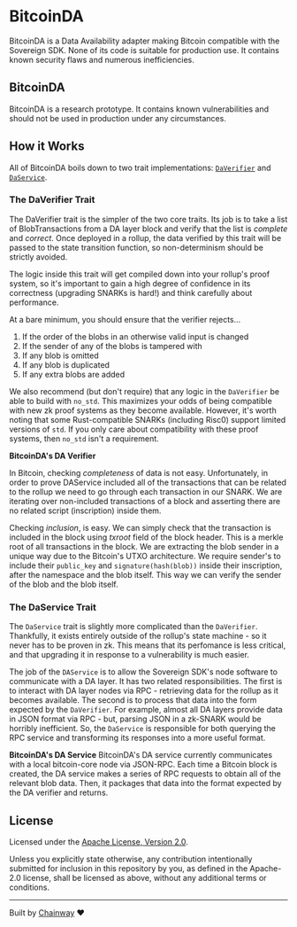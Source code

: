 # BitcoinDA

BitcoinDA is a Data Availability adapter making Bitcoin compatible with the Sovereign SDK. None of its code is
suitable for production use. It contains known security flaws and numerous inefficiencies.

## BitcoinDA

BitcoinDA is a research prototype. It contains known vulnerabilities and should not be used in production under any
circumstances.

## How it Works

All of BitcoinDA boils down to two trait implementations: [`DaVerifier`](https://github.com/Sovereign-Labs/sovereign-sdk/blob/8388dc2176940bc6a909076e5ed43feb5a87bf7a/sdk/src/state_machine/da.rs#L36) and [`DaService`](https://github.com/Sovereign-Labs/sovereign-sdk/blob/8388dc2176940bc6a909076e5ed43feb5a87bf7a/sdk/src/node/services/da.rs#L13).

### The DaVerifier Trait

The DaVerifier trait is the simpler of the two core traits. Its job is to take a list of BlobTransactions from a DA layer block
and verify that the list is _complete_ and _correct_. Once deployed in a rollup, the data verified by this trait
will be passed to the state transition function, so non-determinism should be strictly avoided.

The logic inside this trait will get compiled down into your rollup's proof system, so it's important to gain a high
degree of confidence in its correctness (upgrading SNARKs is hard!) and think carefully about performance.

At a bare minimum, you should ensure that the verifier rejects...

1. If the order of the blobs in an otherwise valid input is changed
1. If the sender of any of the blobs is tampered with
1. If any blob is omitted
1. If any blob is duplicated
1. If any extra blobs are added

We also recommend (but don't require) that any logic in the `DaVerifier` be able to build with `no_std`.
This maximizes your odds of being compatible with new zk proof systems as they become available. However,
it's worth noting that some Rust-compatible SNARKs (including Risc0) support limited versions of `std`. If you only care
about compatibility with these proof systems, then `no_std` isn't a requirement.

**BitcoinDA's DA Verifier**

In Bitcoin, checking _completeness_ of data is not easy. Unfortunately, in order to prove DAService included all of the transactions that can be related to the rollup we need to go through each transaction in our SNARK.
We are iterating over non-included transactions of a block and asserting there are no related script (inscription) inside them.

Checking _inclusion_, is easy. We can simply check that the transaction is included in the block using _txroot_ field of the block header. This is a merkle root of all transactions in the block. We are extracting the blob sender in a unique way due to the Bitcoin's UTXO architecture. We require sender's to include their `public_key` and `signature(hash(blob))` inside their inscription, after the namespace and the blob itself. This way we can verify the sender of the blob and the blob itself.

### The DaService Trait

The `DaService` trait is slightly more complicated than the `DaVerifier`. Thankfully, it exists entirely outside of the
rollup's state machine - so it never has to be proven in zk. This means that its perfomance is less critical, and that
upgrading it in response to a vulnerability is much easier.

The job of the `DAService` is to allow the Sovereign SDK's node software to communicate with a DA layer. It has two related
responsibilities. The first is to interact with DA layer nodes via RPC - retrieving data for the rollup as it becomes
available. The second is to process that data into the form expected by the `DaVerifier`. For example, almost all DA layers
provide data in JSON format via RPC - but, parsing JSON in a zk-SNARK would be horribly inefficient. So, the `DaService`
is responsible for both querying the RPC service and transforming its responses into a more useful format.

**BitcoinDA's DA Service**
BitcoinDA's DA service currently communicates with a local bitcoin-core node via JSON-RPC. Each time a Bitcoin block is
created, the DA service makes a series of RPC requests to obtain all of the relevant blob data. Then, it packages
that data into the format expected by the DA verifier and returns.

## License

Licensed under the [Apache License, Version
2.0](./LICENSE).

Unless you explicitly state otherwise, any contribution intentionally submitted
for inclusion in this repository by you, as defined in the Apache-2.0 license, shall be
licensed as above, without any additional terms or conditions.

---
Built by [Chainway](https://github.com/chainwayxyz) ❤️
